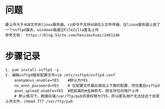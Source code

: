 # 问题
    要上传大于4GB文件到linux服务器，rz命令不支持4GB往上文件传输，在linux服务器上装了一个vsftpd服务，windows端通过FileZilla匿名上传
    参考文档： https://blog.51cto.com/hexiaoshuai/2461146
    
# 步骤记录
    1. yum install vsftpd -y
    2. 编辑vsftpd服务配置文件vim /etc/vsftpd/vsftpd.conf
        anonymous_enable=YES    #默认为YES
        no_anon_password=YES    # 在配置文件最后面加上下面的配置，然后重启vsftpd
        anon_upload_enable=YES  #把前面的#去掉即可，即支持任何用户上传
        # 默认情况下，数据存储/var/ftp/pub目录权限为755，所以匿名用户无法往这个目录上传文件，chmod 777 /var/ftp/pub
        
    
    